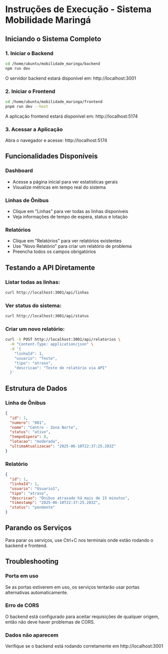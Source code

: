 # Instruções de Execução - Sistema Mobilidade Maringá

## Iniciando o Sistema Completo

### 1. Iniciar o Backend
```bash
cd /home/ubuntu/mobilidade_maringa/backend
npm run dev
```
O servidor backend estará disponível em: http://localhost:3001

### 2. Iniciar o Frontend
```bash
cd /home/ubuntu/mobilidade_maringa/frontend
pnpm run dev --host
```
A aplicação frontend estará disponível em: http://localhost:5174

### 3. Acessar a Aplicação
Abra o navegador e acesse: http://localhost:5174

## Funcionalidades Disponíveis

### Dashboard
- Acesse a página inicial para ver estatísticas gerais
- Visualize métricas em tempo real do sistema

### Linhas de Ônibus
- Clique em "Linhas" para ver todas as linhas disponíveis
- Veja informações de tempo de espera, status e lotação

### Relatórios
- Clique em "Relatórios" para ver relatórios existentes
- Use "Novo Relatório" para criar um relatório de problema
- Preencha todos os campos obrigatórios

## Testando a API Diretamente

### Listar todas as linhas:
```bash
curl http://localhost:3001/api/linhas
```

### Ver status do sistema:
```bash
curl http://localhost:3001/api/status
```

### Criar um novo relatório:
```bash
curl -X POST http://localhost:3001/api/relatorios \
  -H "Content-Type: application/json" \
  -d '{
    "linhaId": 1,
    "usuario": "Teste",
    "tipo": "atraso",
    "descricao": "Teste de relatório via API"
  }'
```

## Estrutura de Dados

### Linha de Ônibus
```json
{
  "id": 1,
  "numero": "001",
  "nome": "Centro - Zona Norte",
  "status": "ativo",
  "tempoEspera": 8,
  "lotacao": "moderada",
  "ultimaAtualizacao": "2025-06-10T22:37:25.283Z"
}
```

### Relatório
```json
{
  "id": 1,
  "linhaId": 1,
  "usuario": "Usuario1",
  "tipo": "atraso",
  "descricao": "Ônibus atrasado há mais de 15 minutos",
  "timestamp": "2025-06-10T22:37:25.283Z",
  "status": "pendente"
}
```

## Parando os Serviços

Para parar os serviços, use Ctrl+C nos terminais onde estão rodando o backend e frontend.

## Troubleshooting

### Porta em uso
Se as portas estiverem em uso, os serviços tentarão usar portas alternativas automaticamente.

### Erro de CORS
O backend está configurado para aceitar requisições de qualquer origem, então não deve haver problemas de CORS.

### Dados não aparecem
Verifique se o backend está rodando corretamente em http://localhost:3001

